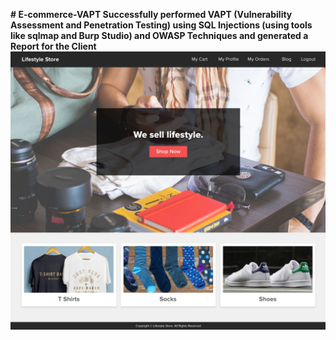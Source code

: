 <b># E-commerce-VAPT
Successfully performed VAPT (Vulnerability Assessment and Penetration Testing) using SQL Injections (using tools like
sqlmap and Burp Studio) and OWASP Techniques and generated a Report for the Client</b>
![alt text](https://raw.githubusercontent.com/muditmathur2020/E-commerce-VAPT/master/Requireed%20Screenshots/projectWebApp1.jpg)
